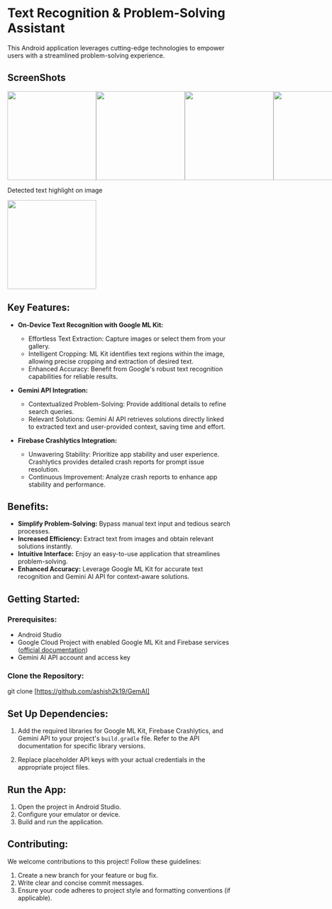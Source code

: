 # Text Recognition & Problem-Solving Assistant

This Android application leverages cutting-edge technologies to empower users with a streamlined problem-solving experience.

## ScreenShots

<!-- First Row -->
<p style="display: flex; justify-content: space-between;">
  <img src="https://github.com/ashish2k19/GemAI/assets/92284529/33638cb4-a76c-46b1-9d03-fa1ae395b2c7" width="200" />
   <img src="https://github.com/ashish2k19/GemAI/assets/92284529/531dd4fe-9c06-4761-be7b-08065ef23dac" width="200" />
    <img src="https://github.com/ashish2k19/GemAI/assets/92284529/dedadd5e-7e4e-434f-bc36-296ce37bcf0e" width="200" />
  <img src="https://github.com/ashish2k19/GemAI/assets/92284529/f61a9761-4935-4c64-96a0-0b898faf0fa1" width="200" />

</p>
   Detected text highlight on image

  
<!-- Second Row -->
<p style="display: flex; justify-content: space-between;">

  <img src="https://github.com/ashish2k19/GemAI/assets/92284529/11b480aa-6b6b-4a75-ac00-d92d58539771" width="200" />
 
</p>


## Key Features:


- **On-Device Text Recognition with Google ML Kit:**
  - Effortless Text Extraction: Capture images or select them from your gallery.
  - Intelligent Cropping: ML Kit identifies text regions within the image, allowing precise cropping and extraction of desired text.
  - Enhanced Accuracy: Benefit from Google's robust text recognition capabilities for reliable results.

- **Gemini API Integration:**
  - Contextualized Problem-Solving: Provide additional details to refine search queries.
  - Relevant Solutions: Gemini AI API retrieves solutions directly linked to extracted text and user-provided context, saving time and effort.

- **Firebase Crashlytics Integration:**
  - Unwavering Stability: Prioritize app stability and user experience. Crashlytics provides detailed crash reports for prompt issue resolution.
  - Continuous Improvement: Analyze crash reports to enhance app stability and performance.

## Benefits:

- **Simplify Problem-Solving:** Bypass manual text input and tedious search processes.
- **Increased Efficiency:** Extract text from images and obtain relevant solutions instantly.
- **Intuitive Interface:** Enjoy an easy-to-use application that streamlines problem-solving.
- **Enhanced Accuracy:** Leverage Google ML Kit for accurate text recognition and Gemini AI API for context-aware solutions.

## Getting Started:

### Prerequisites:

- Android Studio
- Google Cloud Project with enabled Google ML Kit and Firebase services ([official documentation](https://cloud.google.com/docs))
- Gemini AI API account and access key

### Clone the Repository:


git clone [https://github.com/ashish2k19/GemAI]

## Set Up Dependencies:

1. Add the required libraries for Google ML Kit, Firebase Crashlytics, and Gemini API to your project's `build.gradle` file. Refer to the API documentation for specific library versions.

2. Replace placeholder API keys with your actual credentials in the appropriate project files.

## Run the App:

1. Open the project in Android Studio.
2. Configure your emulator or device.
3. Build and run the application.

## Contributing:

We welcome contributions to this project! Follow these guidelines:

1. Create a new branch for your feature or bug fix.
2. Write clear and concise commit messages.
3. Ensure your code adheres to project style and formatting conventions (if applicable).
